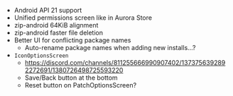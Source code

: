 - Android API 21 support
- Unified permissions screen like in Aurora Store
- zip-android 64KiB alignment
- zip-android faster file deletion
- Better UI for conflicting package names
    - Auto-rename package names when adding new installs...?
- `IconOptionsScreen`
  - https://discord.com/channels/811255666990907402/1373756392892272691/1380726498725593220
  - Save/Back button at the bottom
  - Reset button on PatchOptionsScreen?
